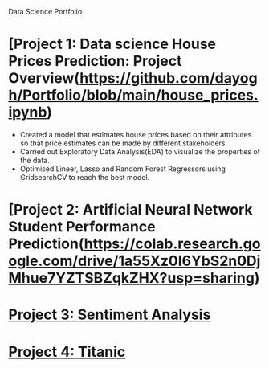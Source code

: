 Data Science Portfolio

# [Project 1: Data science House Prices Prediction: Project Overview(https://github.com/dayogh/Portfolio/blob/main/house_prices.ipynb)
* Created a model that estimates house prices based on their attributes so that price estimates can be made by different stakeholders.
* Carried out Exploratory Data Analysis(EDA) to visualize the properties of the data.
* Optimised Lineer, Lasso and Random Forest Regressors using GridsearchCV to reach the best model.




# [Project 2: Artificial Neural Network Student Performance Prediction(https://colab.research.google.com/drive/1a55Xz0I6YbS2n0DjMhue7YZTSBZqkZHX?usp=sharing)
# [Project 3: Sentiment Analysis](https://github.com/dayogh/Joseph_Portfolio/blob/main/Sentiment_Analysis.ipynb)
# [Project 4: Titanic](https://github.com/dayogh/Joseph_Portfolio/blob/main/Titanic.ipynb)
